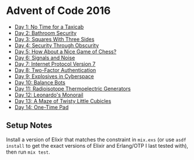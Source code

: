 # Advent of Code 2016

* [Day 1: No Time for a Taxicab](days/01)
* [Day 2: Bathroom Security](days/02)
* [Day 3: Squares With Three Sides](days/03)
* [Day 4: Security Through Obscurity](days/04)
* [Day 5: How About a Nice Game of Chess?](days/05)
* [Day 6: Signals and Noise](days/06)
* [Day 7: Internet Protocol Version 7](days/07)
* [Day 8: Two-Factor Authentication](days/08)
* [Day 9: Explosives in Cyberspace](days/09)
* [Day 10: Balance Bots](days/10)
* [Day 11: Radioisotope Thermoelectric Generators](days/11)
* [Day 12: Leonardo's Monorail](days/12)
* [Day 13: A Maze of Twisty Little Cubicles](days/13)
* [Day 14: One-Time Pad](days/14)

## Setup Notes

Install a version of Elixir that matches the constraint in `mix.exs` (or use
`asdf install` to get the exact versions of Elixir and Erlang/OTP I last tested
with), then run `mix test`.
